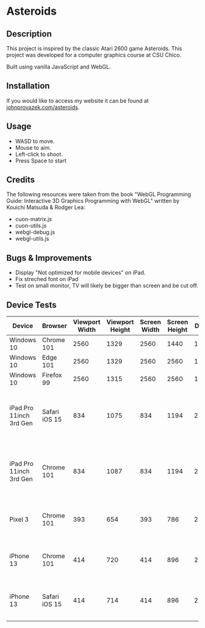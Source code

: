 ﻿# Asteroids

## Description

This project is inspired by the classic Atari 2600 game Asteroids.
This project was developed for a computer graphics course at CSU Chico. 

Built using vanilla JavaScript and WebGL.

## Installation

If you would like to access my website it can be found at [johnprovazek.com/asteroids](https://www.johnprovazek.com/asteroids).

## Usage

- WASD to move.
- Mouse to aim.
- Left-click to shoot.
- Press Space to start

## Credits

The following resources were taken from the book "WebGL Programming
Guide: Interactive 3D Graphics Programming with WebGL" written by Kouichi Matsuda
& Rodger Lea:

- cuon-matrix.js
- cuon-utils.js
- webgl-debug.js
- webgl-utils.js

## Bugs & Improvements

- Display "Not optimized for mobile devices" on iPad.
- Fix streched font on iPad
- Test on small monitor, TV will likely be bigger than screen and be cut off.

## Device Tests

| Device                  | Browser       | Viewport Width | Viewport Height | Screen Width | Screen Height | DPR  | Default View | Alt View                         | Notes                                                |
|-------------------------|---------------|----------------|-----------------|--------------|---------------|------|--------------|----------------------------------|------------------------------------------------------|
| Windows 10              | Chrome 101    | 2560           | 1329            | 2560         | 1440          | 1.00 | 5/1/2022     | null                             |                                                      |
| Windows 10              | Edge 101      | 2560           | 1329            | 2560         | 2560          | 1.00 | 5/1/2022     | null                             |                                                      |
| Windows 10              | Firefox 99    | 2560           | 1315            | 2560         | 2560          | 1.00 | 5/1/2022     | null                             |                                                      |
| iPad Pro 11inch 3rd Gen | Safari iOS 15 | 834            | 1075            | 834          | 1194          | 2.00 | 5/1/2022     | 5/1/2022                         | No notice of not supported on mobile, font stretched |
| iPad Pro 11inch 3rd Gen | Chrome 101    | 834            | 1087            | 834          | 1194          | 2.00 | 5/1/2022     | TV bigger than screen vertically | No notice of not supported on mobile, font stretched |
| Pixel 3                 | Chrome 101    | 393            | 654             | 393          | 786           | 2.75 | 5/1/2022     | TV bigger than screen vertically |                                                      |
| iPhone 13               | Chrome 101    | 414            | 720             | 414          | 896           | 2.00 | 5/1/2022     | TV bigger than screen vertically |                                                      |
| iPhone 13               | Safari iOS 15 | 414            | 714             | 414          | 896           | 2.00 | 5/1/2022     | TV bigger than screen vertically |                                                      |